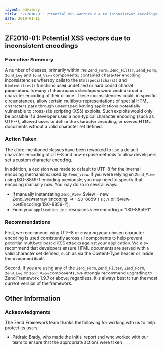 ```yaml
---
layout: advisory
title: "ZF2010-01: Potential XSS vectors due to inconsistent encodings"
date: 2010-01-11
---
```


ZF2010-01: Potential XSS vectors due to inconsistent encodings
--------------------------------------------------------------

### Executive Summary

 A number of classes, primarily within the `Zend_Form`, `Zend_Filter`, `Zend_Form`, `Zend_Log` and `Zend_View` components, contained character encoding inconsistencies whereby calls to the `htmlspecialchars()` and `htmlentities()` functions used undefined or hard coded charset parameters. In many of these cases developers were unable to set a character encoding of their choice. These inconsistencies could, in specific circumstances, allow certain multibyte representations of special HTML characters pass through unescaped leaving applications potentially vulnerable to cross-site scripting (XSS) exploits. Such exploits would only be possible if a developer used a non-typical character encoding (such as UTF-7), allowed users to define the character encoding, or served HTML documents without a valid character set defined.

### Action Taken

 The afore-mentioned classes have been reworked to use a default character encoding of UTF-8 and now expose methods to allow developers set a custom character encoding.

 In addition, a decision was made to default to UTF-8 for the internal encoding mechanisms used by `Zend_View`. If you were relying on `Zend_View` using ISO-8859-1 encoding previously, you may need to specify that encoding manually now. You may do so in several ways:

- If manually instantiating `Zend_View`:
    $view = new Zend_View(array('encoding' => 'ISO-8859-1'));
    // or:
    $view->setEncoding('ISO-8859-1');
- From your `application.ini`:
    resources.view.encoding = "ISO-8859-1"

### Recommendations

 First, we recommend using UTF-8 or ensuring your chosen character encoding is used consistently across all components to help prevent potential multibyte based XSS attacks against your application. We also recommend that developers ensure HTML documents are served with a valid character set defined, such as via the Content-Type header or inside the document itself.

 Second, if you are using any of the `Zend_Form`, `Zend_Filter`, `Zend_Form`, `Zend_Log` or `Zend_View` components, we strongly recommend upgrading to Zend Framework 1.9.7 or above; regardless, it is always best to run the most current version of the framework.

Other Information
-----------------

### Acknowledgments

 The Zend Framework team thanks the following for working with us to help protect its users:

- Pádraic Brady, who made the initial report and who worked with our team to ensure that the appropriate actions were taken
